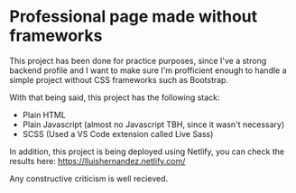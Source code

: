 # Professional page made without frameworks

This project has been done for practice purposes, since I've a strong backend profile and I want to make sure I'm profficient enough to handle a simple project without CSS frameworks such as Bootstrap.

With that being said, this project has the following stack:
- Plain HTML
- Plain Javascript (almost no Javascript TBH, since it wasn't necessary)
- SCSS (Used a VS Code extension called Live Sass)

In addition, this project is being deployed using Netlify, you can check the results here: https://lluishernandez.netlify.com/

Any constructive criticism is well recieved.
